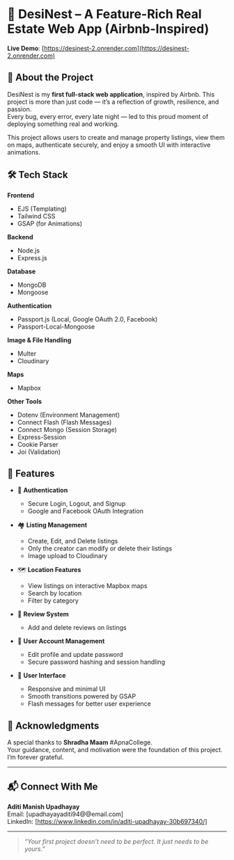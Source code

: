 # 🏡 DesiNest – A Feature-Rich Real Estate Web App (Airbnb-Inspired)

**Live Demo**: [https://desinest-2.onrender.com](https://desinest-2.onrender.com)

## 🌟 About the Project

DesiNest is my **first full-stack web application**, inspired by Airbnb. This project is more than just code — it’s a reflection of growth, resilience, and passion.  
Every bug, every error, every late night — led to this proud moment of deploying something real and working.

This project allows users to create and manage property listings, view them on maps, authenticate securely, and enjoy a smooth UI with interactive animations.

## 🛠️ Tech Stack

**Frontend**
- EJS (Templating)
- Tailwind CSS
- GSAP (for Animations)

**Backend**
- Node.js
- Express.js

**Database**
- MongoDB
- Mongoose

**Authentication**
- Passport.js (Local, Google OAuth 2.0, Facebook)
- Passport-Local-Mongoose

**Image & File Handling**
- Multer
- Cloudinary

**Maps**
- Mapbox

**Other Tools**
- Dotenv (Environment Management)
- Connect Flash (Flash Messages)
- Connect Mongo (Session Storage)
- Express-Session
- Cookie Parser
- Joi (Validation)

## 🔐 Features

- 🔑 **Authentication**
  - Secure Login, Logout, and Signup
  - Google and Facebook OAuth Integration

- 🏘️ **Listing Management**
  - Create, Edit, and Delete listings
  - Only the creator can modify or delete their listings
  - Image upload to Cloudinary

- 🗺️ **Location Features**
  - View listings on interactive Mapbox maps
  - Search by location
  - Filter by category

- 💬 **Review System**
  - Add and delete reviews on listings

- 👤 **User Account Management**
  - Edit profile and update password
  - Secure password hashing and session handling

- 🎨 **User Interface**
  - Responsive and minimal UI
  - Smooth transitions powered by GSAP
  - Flash messages for better user experience


## 🙏 Acknowledgments

A special thanks to **Shradha Maam**  #ApnaCollege.  
Your guidance, content, and motivation were the foundation of this project. I’m forever grateful.

---

## 📬 Connect With Me

**Aditi Manish Upadhayay**  
Email: [upadhayayaditi94@@email.com]  
LinkedIn: [https://www.linkedin.com/in/aditi-upadhayay-30b697340/]

---

> _“Your first project doesn’t need to be perfect. It just needs to be yours.”_

